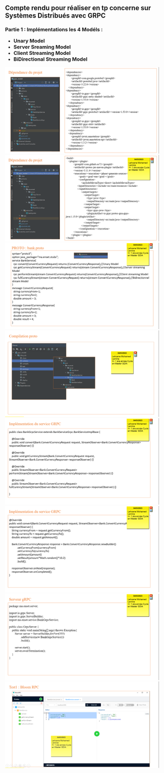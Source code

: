 <h2>Compte rendu pour réaliser en tp concerne sur Systèmes Distribués avec GRPC</h2>
<h3>Partie 1 : Implémentations les 4 Modéls :
<ul>
    <li>Unary Model</li>
    <li>Server Sreaming Model</li>
    <li>Client Streaming Model</li>
    <li>BiDirectional Streaming Model</li>
</ul>

<img src="pictures/Model1/img01.png">
<img src="pictures/Model1/img03.png">
<img src="pictures/Model1/img04.png">
<img src="pictures/Model1/img05.png">
<img src="pictures/Model1/img06.png">
<img src="pictures/Model1/img07.png">
<img src="pictures/Model1/img08.png">
<img src="pictures/Model1/img10.png">


